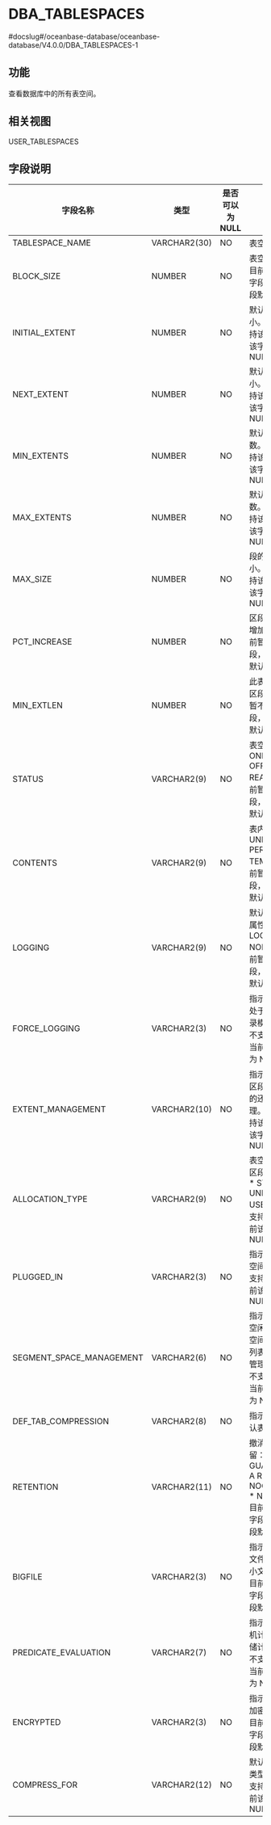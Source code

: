 DBA_TABLESPACES 
====================================
#docslug#/oceanbase-database/oceanbase-database/V4.0.0/DBA_TABLESPACES-1


功能 
-----------

查看数据库中的所有表空间。

相关视图 
-------------

USER_TABLESPACES

字段说明 
-------------



|         **字段名称**         |    **类型**    | **是否可以为 NULL** |                                                                                                                               **描述**                                                                                                                               |
|--------------------------|--------------|----------------|--------------------------------------------------------------------------------------------------------------------------------------------------------------------------------------------------------------------------------------------------------------------|
| TABLESPACE_NAME          | VARCHAR2(30) | NO             | 表空间的名称                                                                                                                                                                                                                                                             |
| BLOCK_SIZE               | NUMBER       | NO             | 表空间块大小。目前暂不支持该字段，当前该字段默认为 NULL                                                                                                                                                                                                                                     |
| INITIAL_EXTENT           | NUMBER       | NO             | 默认初始区段大小。目前暂不支持该字段，当前该字段默认为 NULL                                                                                                                                                                                                                                   |
| NEXT_EXTENT              | NUMBER       | NO             | 默认增量区段大小。目前暂不支持该字段，当前该字段默认为 NULL                                                                                                                                                                                                                                   |
| MIN_EXTENTS              | NUMBER       | NO             | 默认的最小扩展数。目前暂不支持该字段，当前该字段默认为 NULL                                                                                                                                                                                                                                   |
| MAX_EXTENTS              | NUMBER       | NO             | 默认的最大扩展数。目前暂不支持该字段，当前该字段默认为 NULL                                                                                                                                                                                                                                   |
| MAX_SIZE                 | NUMBER       | NO             | 段的默认最大大小。目前暂不支持该字段，当前该字段默认为 NULL                                                                                                                                                                                                                                   |
| PCT_INCREASE             | NUMBER       | NO             | 区段大小的默认增加百分比。目前暂不支持该字段，当前该字段默认为 NULL                                                                                                                                                                                                                               |
| MIN_EXTLEN               | NUMBER       | NO             | 此表空间的最小区段大小。目前暂不支持该字段，当前该字段默认为 NULL                                                                                                                                                                                                                                |
| STATUS                   | VARCHAR2(9)  | NO             | 表空间状态： * ONLINE   * OFFLINE   * READ ONLY    目前暂不支持该字段，当前该字段默认为 NULL                                                           |
| CONTENTS                 | VARCHAR2(9)  | NO             | 表内容： * UNDO   * PERMANENT   * TEMPORARY    目前暂不支持该字段，当前该字段默认为 NULL                                                             |
| LOGGING                  | VARCHAR2(9)  | NO             | 默认的日志记录属性： * LOGGING   * NOLOGGING    目前暂不支持该字段，当前该字段默认为 NULL                                                                                                   |
| FORCE_LOGGING            | VARCHAR2(3)  | NO             | 指示表空间是否处于强制日志记录模式。目前暂不支持该字段，当前该字段默认为 NULL                                                                                                                                                                                                                          |
| EXTENT_MANAGEMENT        | VARCHAR2(10) | NO             | 指示表空间中的区段是字典管理的还是本地管理。目前暂不支持该字段，当前该字段默认为 NULL                                                                                                                                                                                                                      |
| ALLOCATION_TYPE          | VARCHAR2(9)  | NO             | 表空间中有效的区段分配类型： * SYSTEM   * UNIFORM   * USER    目前暂不支持该字段，当前该字段默认为 NULL                                                        |
| PLUGGED_IN               | VARCHAR2(3)  | NO             | 指示是否插入表空间。目前暂不支持该字段，当前该字段默认为 NULL                                                                                                                                                                                                                                  |
| SEGMENT_SPACE_MANAGEMENT | VARCHAR2(6)  | NO             | 指示表空间中的空闲和使用的段空间是使用空闲列表还是位图来管理的。目前暂不支持该字段，当前该字段默认为 NULL                                                                                                                                                                                                            |
| DEF_TAB_COMPRESSION      | VARCHAR2(8)  | NO             | 指示是否启用默认表压缩                                                                                                                                                                                                                                                        |
| RETENTION                | VARCHAR2(11) | NO             | 撤消表空间保留： * GUARANTEE   * A RETENTION   * NOGUARANTEE   * NOT APPLY    目前暂不支持该字段，当前该字段默认为 NULL |
| BIGFILE                  | VARCHAR2(3)  | NO             | 指示表空间是大文件表空间还是小文件表空间。目前暂不支持该字段，当前该字段默认为 NULL                                                                                                                                                                                                                       |
| PREDICATE_EVALUATION     | VARCHAR2(7)  | NO             | 指示谓词是由主机计算还是由存储计算。目前暂不支持该字段，当前该字段默认为 NULL                                                                                                                                                                                                                          |
| ENCRYPTED                | VARCHAR2(3)  | NO             | 指示表空间是否加密或不加密。目前暂不支持该字段，当前该字段默认为 NULL                                                                                                                                                                                                                              |
| COMPRESS_FOR             | VARCHAR2(12) | NO             | 默认压缩操作的类型。目前暂不支持该字段，当前该字段默认为 NULL                                                                                                                                                                                                                                  |



